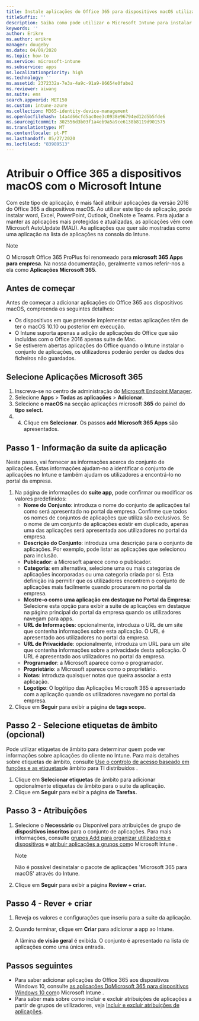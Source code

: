 ```yaml
---
title: Instale aplicações do Office 365 para dispositivos macOS utilizando o Microsoft Intune
titleSuffix: ''
description: Saiba como pode utilizar o Microsoft Intune para instalar as aplicações do Office 365 em dispositivos macOS.
keywords: ''
author: Erikre
ms.author: erikre
manager: dougeby
ms.date: 04/09/2020
ms.topic: how-to
ms.service: microsoft-intune
ms.subservice: apps
ms.localizationpriority: high
ms.technology: ''
ms.assetid: 2372332a-7e3a-4a9c-91a9-86654e0fabe2
ms.reviewer: aiwang
ms.suite: ems
search.appverid: MET150
ms.custom: intune-azure
ms.collection: M365-identity-device-management
ms.openlocfilehash: 14a4d66cfd5ac0ee3c0938e96794ed12d5b5fde6
ms.sourcegitcommit: 302556d3b03f1a4eb9a5a9ce6138b8119d901575
ms.translationtype: MT
ms.contentlocale: pt-PT
ms.lasthandoff: 05/27/2020
ms.locfileid: "83989513"
---
```

# <a name="assign-office-365-to-macos-devices-with-microsoft-intune"></a>Atribuir o Office 365 a dispositivos macOS com o Microsoft Intune

Com este tipo de aplicação, é mais fácil atribuir aplicações da versão 2016 do Office 365 a dispositivos macOS. Ao utilizar este tipo de aplicação, pode instalar word, Excel, PowerPoint, Outlook, OneNote e Teams. Para ajudar a manter as aplicações mais protegidas e atualizadas, as aplicações vêm com Microsoft AutoUpdate (MAU). As aplicações que quer são mostradas como uma aplicação na lista de aplicações na consola do Intune.

> [!NOTE]
> O Microsoft Office 365 ProPlus foi renomeado para **microsoft 365 Apps para empresa**. Na nossa documentação, geralmente vamos referir-nos a ela como **Aplicações Microsoft 365**.

## <a name="before-you-start"></a>Antes de começar

Antes de começar a adicionar aplicações do Office 365 aos dispositivos macOS, compreenda os seguintes detalhes:

- Os dispositivos em que pretende implementar estas aplicações têm de ter o macOS 10.10 ou posterior em execução.
- O Intune suporta apenas a adição de aplicações do Office que são incluídas com o Office 2016 apenas suite de Mac.
- Se estiverem abertas aplicações do Office quando o Intune instalar o conjunto de aplicações, os utilizadores poderão perder os dados dos ficheiros não guardados.

## <a name="select-microsoft-365-apps"></a>Selecione Aplicações Microsoft 365

1. Inscreva-se no centro de administração do [Microsoft Endpoint Manager](https://go.microsoft.com/fwlink/?linkid=2109431).
2. Selecione **Apps**  >  **Todas as aplicações**  >  **Adicionar**.
3. Selecione **o macOS** na secção aplicações microsoft **365** do painel do **tipo select.**
4. 4. Clique em **Selecionar**. Os passos **add Microsoft 365 Apps** são apresentados.

## <a name="step-1---app-suite-information"></a>Passo 1 - Informação da suite da aplicação

Neste passo, vai fornecer as informações acerca do conjunto de aplicações. Estas informações ajudam-no a identificar o conjunto de aplicações no Intune e também ajudam os utilizadores a encontrá-lo no portal da empresa.

1. Na página de informações do **suite app,** pode confirmar ou modificar os valores predefinidos:
    - **Nome do Conjunto**: introduza o nome do conjunto de aplicações tal como será apresentado no portal da empresa. Confirme que todos os nomes de conjuntos de aplicações que utiliza são exclusivos. Se o nome de um conjunto de aplicações existir em duplicado, apenas uma das aplicações será apresentada aos utilizadores no portal da empresa.
    - **Descrição do Conjunto**: introduza uma descrição para o conjunto de aplicações. Por exemplo, pode listar as aplicações que selecionou para inclusão.
    - **Publicador**: a Microsoft aparece como o publicador.
    - **Categoria**: em alternativa, selecione uma ou mais categorias de aplicações incorporadas ou uma categoria criada por si. Esta definição irá permitir que os utilizadores encontrem o conjunto de aplicações mais facilmente quando procurarem no portal da empresa.
    - **Mostre-o como uma aplicação em destaque no Portal da Empresa**: Selecione esta opção para exibir a suite de aplicações em destaque na página principal do portal da empresa quando os utilizadores navegam para apps.
    - **URL de Informações**: opcionalmente, introduza o URL de um site que contenha informações sobre esta aplicação. O URL é apresentado aos utilizadores no portal da empresa.
    - **URL de Privacidade**: opcionalmente, introduza um URL para um site que contenha informações sobre a privacidade desta aplicação. O URL é apresentado aos utilizadores no portal da empresa.
    - **Programador**: a Microsoft aparece como o programador.
    - **Proprietário**: a Microsoft aparece como o proprietário.
    - **Notas**: introduza quaisquer notas que queira associar a esta aplicação.
    - **Logotipo**: O logótipo das Aplicações Microsoft 365 é apresentado com a aplicação quando os utilizadores navegam no portal da empresa.
2. Clique em **Seguir** para exibir a página **de tags scope.**

## <a name="step-2---select-scope-tags-optional"></a>Passo 2 - Selecione etiquetas de âmbito (opcional)
Pode utilizar etiquetas de âmbito para determinar quem pode ver informações sobre aplicações do cliente no Intune. Para mais detalhes sobre etiquetas de âmbito, consulte [Use o controlo de acesso baseado em funções e as etiquetas](../fundamentals/scope-tags.md)de âmbito para TI distribuídos .

1. Clique em **Selecionar etiquetas** de âmbito para adicionar opcionalmente etiquetas de âmbito para o suite da aplicação. 
2. Clique em **Seguir** para exibir a página **de Tarefas.**

## <a name="step-3---assignments"></a>Passo 3 - Atribuições

1. Selecione o **Necessário** ou Disponível para atribuições de grupo de **dispositivos inscritos** para o conjunto de aplicações. Para mais informações, consulte [grupos Add para organizar utilizadores e dispositivos](../fundamentals/groups-add.md) e [atribuir aplicações a grupos com](apps-deploy.md)o Microsoft Intune .

    >[!Note]
    > Não é possível desinstalar o pacote de aplicações 'Microsoft 365 para macOS' através do Intune.

2. Clique em **Seguir** para exibir a página **Review + criar.** 

## <a name="step-4---review--create"></a>Passo 4 - Rever + criar

1. Reveja os valores e configurações que inseriu para a suite da aplicação.
2. Quando terminar, clique em **Criar** para adicionar a app ao Intune.

    A lâmina **de visão geral** é exibida. O conjunto é apresentado na lista de aplicações como uma única entrada.

## <a name="next-steps"></a>Passos seguintes

- Para saber adicionar aplicações do Office 365 aos dispositivos Windows 10, consulte [as aplicações DoMicrosoft 365 para dispositivos Windows 10 com](apps-add-office365.md)o Microsoft Intune .
- Para saber mais sobre como incluir e excluir atribuições de aplicações a partir de grupos de utilizadores, veja [Incluir e excluir atribuições de aplicações](apps-inc-exl-assignments.md).

